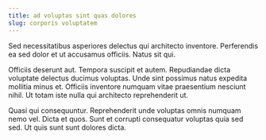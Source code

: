 ```yaml
---
title: ad voluptas sint quas dolores
slug: corporis voluptatem
---
```


Sed necessitatibus asperiores delectus qui architecto inventore. Perferendis ea sed dolor et ut accusamus officiis. Natus sit qui.

Officiis deserunt aut. Tempora suscipit et autem. Repudiandae dicta voluptate delectus ducimus voluptas. Unde sint possimus natus expedita mollitia minus et. Officiis inventore numquam vitae praesentium nesciunt nihil. Ut totam iste nulla qui architecto reprehenderit ut.

Quasi qui consequuntur. Reprehenderit unde voluptas omnis numquam nemo vel. Dicta et quos. Sunt et corrupti consequatur voluptas quia sed sed. Ut quis sunt sunt dolores dicta.
